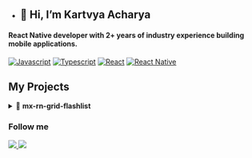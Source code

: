 - <h2>👋 Hi, I’m Kartvya Acharya</h2>

<h4>React Native developer with 2+ years of industry experience building mobile applications.</h4>

[![Javascript](https://img.shields.io/badge/-Javascript-F7DF1E?style=flat&logo=javascript&logoColor=FFF)](https://www.javascript.com/)
[![Typescript](https://img.shields.io/badge/-Typescript-3178C6?style=flat&logo=typescript&logoColor=FFF)](https://www.typescriptlang.org/)
[![React](https://img.shields.io/badge/-React-61DAFB?style=flat&logo=react&logoColor=FFF)](https://reactjs.org/)
[![React Native](https://img.shields.io/badge/-React_Native-61DAFB?style=flat&logo=react&logoColor=FFF)](https://reactnative.dev/)

<h2>My Projects</h2>

<details>
  <summary>📌 <b>mx-rn-grid-flashlist</b></summary>
  <br />

  [![Available on NPM](https://img.shields.io/badge/-Available_on_NPM-CB3837?style=flat&logo=npm&logoColor=FFF)](https://www.npmjs.com/package/mx-rn-grid-flashlist) 
  [![React Native](https://img.shields.io/badge/-React_Native-61DAFB?style=flat&logo=react&logoColor=FFF)](https://reactnative.dev/)
  [![Typescript](https://img.shields.io/badge/-Typescript-3178C6?style=flat&logo=typescript&logoColor=FFF)](https://www.typescriptlang.org/)
  
  <p align="center">
    A simple flatlist which is designed to help developers display data in a structured and aesthetically pleasing grid format
  </p>
  <p align="center">
    <a href="https://www.npmjs.com/package/mx-rn-grid-flashlist"><img src="https://github-readme-stats.vercel.app/api/pin/?username=kartvya&repo=mx-rn-grid-flashlist&theme=dark" /></a>
  </p>
</details>

<h3>Follow me</h3>
<a href="https://www.linkedin.com/in/kartvya-acharya-b054401b7/">
  <img src="https://img.shields.io/badge/-LINKEDIN-blue?style=for-the-badge&logo=linkedin&logoColor=white"/>
</a>
<a href="https://github.com/kartvya">
  <img src="https://img.shields.io/badge/-Github-181717?style=for-the-badge&logo=github&logoColor=FFF"/>
</a>

